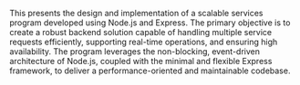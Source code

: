 This  presents the design and implementation of a scalable services program developed using Node.js and Express. The primary objective is to create a robust backend solution capable of handling multiple service requests efficiently, supporting real-time operations, and ensuring high availability. The program leverages the non-blocking, event-driven architecture of Node.js, coupled with the minimal and flexible Express framework, to deliver a performance-oriented and maintainable codebase.

